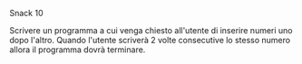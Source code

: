 Snack 10

Scrivere un programma a cui venga chiesto all'utente di inserire numeri uno dopo l'altro.
Quando l'utente scriverà 2 volte consecutive lo stesso numero allora il programma dovrà terminare.